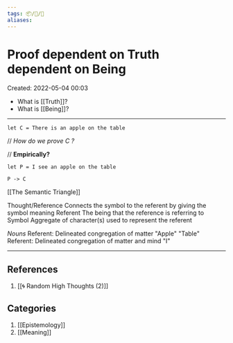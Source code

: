 ```yaml
---
tags: 📦/💭/🌱
aliases: 
---
```

# Proof dependent on Truth dependent on Being
Created: 2022-05-04 00:03

- What is [[Truth]]?
- What is [[Being]]?
---
```
let C = There is an apple on the table
```

// *How do we prove C ?*

// **Empirically?**

```
let P = I see an apple on the table

P -> C
```

[[The Semantic Triangle]]

Thought/Reference
	Connects the symbol to the referent by giving the symbol meaning
Referent 
	The being that the reference is referring to 
Symbol
	Aggregate of character(s) used to represent the referent 

*Nouns*
	Referent: Delineated congregation of matter
		"Apple"
		"Table"
	Referent: Delineated congregation of matter and mind
		"I"


---

## References
1. [[🌀 Random High Thoughts (2)]]

## Categories
1. [[Epistemology]]
2. [[Meaning]]